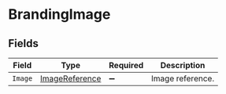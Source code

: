# BrandingImage


## Fields

| Field                                                       | Type                                                        | Required                                                    | Description                                                 |
| ----------------------------------------------------------- | ----------------------------------------------------------- | ----------------------------------------------------------- | ----------------------------------------------------------- |
| `Image`                                                     | [ImageReference](../../Models/Components/ImageReference.md) | :heavy_minus_sign:                                          | Image reference.                                            |